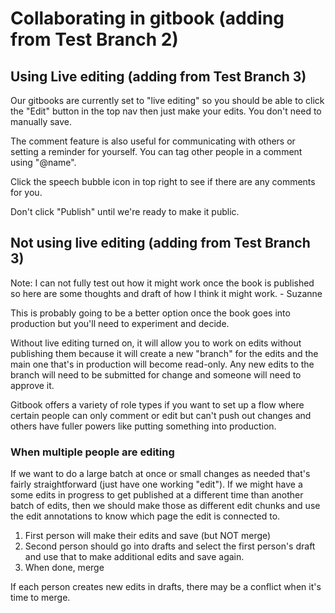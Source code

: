 # Collaborating in gitbook (adding from Test Branch 2)

## Using Live editing (adding from Test Branch 3)

Our gitbooks are currently set to "live editing" so you should be able to click the "Edit" button in the top nav then just make your edits. You don't need to manually save.&#x20;

The comment feature is also useful for communicating with others or setting a reminder for yourself. You can tag other people in a comment using "@name".&#x20;

Click the speech bubble icon in top right to see if there are any comments for you.

Don't click "Publish" until we're ready to make it public.&#x20;



## Not using live editing (adding from Test Branch 3)

Note: I can not fully test out how it might work once the book is published so here are some thoughts and draft of how I think it might work. - Suzanne

This is probably going to be a better option once the book goes into production but you'll need to experiment and decide.

Without live editing turned on, it will allow you to work on edits without publishing them because it will create a new "branch" for the edits and the main one that's in production will become read-only. Any new edits to the branch will need to be submitted for change and someone will need to approve it.&#x20;

Gitbook offers a variety of role types if you want to set up a flow where certain people can only comment or edit but can't push out changes and others have fuller powers like putting something into production.&#x20;

### When multiple people are editing

If we want to do a large batch at once or small changes as needed that's fairly straightforward (just have one working "edit"). If we might have a some edits in progress to get published at a different time than another batch of edits, then we should make those as different edit chunks and use the edit annotations to know which page the edit is connected to.&#x20;

1. First person will make their edits and save (but NOT merge)
2. Second person should go into drafts and select the first person's draft and use that to make additional edits and save again.
3. When done, merge

If each person creates new edits in drafts, there may be a conflict when it's time to merge.
